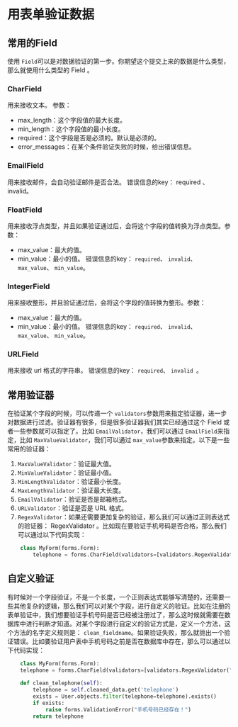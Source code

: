 # 用表单验证数据

## 常用的Field

使用 `Field`可以是对数据验证的第一步。你期望这个提交上来的数据是什么类型，那么就使用什么类型的 Field 。

### CharField

用来接收文本。
参数：
+ max_length：这个字段值的最大长度。
+ min_length：这个字段值的最小长度。
+ required：这个字段是否是必须的。默认是必须的。
+ error_messages：在某个条件验证失败的时候，给出错误信息。

### EmailField

用来接收邮件，会自动验证邮件是否合法。
错误信息的key： required 、 invalid。

### FloatField

用来接收浮点类型，并且如果验证通过后，会将这个字段的值转换为浮点类型。参数：
+ max_value：最大的值。
+ min_value：最小的值。
错误信息的key： `required`、 `invalid`、 `max_value`、 `min_value`。

### IntegerField

用来接收整形，并且验证通过后，会将这个字段的值转换为整形。参数：
+ max_value：最大的值。
+ min_value：最小的值。
错误信息的key： `required`、 `invalid`、 `max_value`、 `min_value`。

### URLField

用来接收 url 格式的字符串。
错误信息的key： `required`、 `invalid `。


## 常用验证器

在验证某个字段的时候，可以传递一个 `validators`参数用来指定验证器，进一步对数据进行过滤。验证器有很多，但是很多验证器我们其实已经通过这个 Field 或者一些参数就可以指定了。比如 `EmailValidator`，我们可以通过 `EmailField`来指定，比如 `MaxValueValidator`，我们可以通过 `max_value`参数来指定。以下是一些常用的验证器：
1. `MaxValueValidator`：验证最大值。
2. `MinValueValidator`：验证最小值。
3. `MinLengthValidator`：验证最小长度。
4. `MaxLengthValidator`：验证最大长度。
5. `EmailValidator`：验证是否是邮箱格式。
6. `URLValidator`：验证是否是 URL 格式。
7. `RegexValidator`：如果还需要更加复杂的验证，那么我们可以通过正则表达式的验证器： RegexValidator 。比如现在要验证手机号码是否合格，那么我们可以通过以下代码实现：
```python
    class MyForm(forms.Form):
        telephone = forms.CharField(validators=[validators.RegexValidator("1[345678]\d{9}",message='请输入正确格式的手机号码！')])
```

## 自定义验证

有时候对一个字段验证，不是一个长度，一个正则表达式能够写清楚的，还需要一些其他复杂的逻辑，那么我们可以对某个字段，进行自定义的验证。比如在注册的表单验证中，我们想要验证手机号码是否已经被注册过了，那么这时候就需要在数据库中进行判断才知道。对某个字段进行自定义的验证方式是，定义一个方法，这个方法的名字定义规则是： `clean_fieldname`。如果验证失败，那么就抛出一个验证错误。比如要验证用户表中手机号码之前是否在数据库中存在，那么可以通过以下代码实现：
```python
    class MyForm(forms.Form):
    telephone = forms.CharField(validators=[validators.RegexValidator("1[345678]\d{9}",message='请输入正确格式的手机号码！')])
    
    def clean_telephone(self):
        telephone = self.cleaned_data.get('telephone')
        exists = User.objects.filter(telephone=telephone).exists()
        if exists:
            raise forms.ValidationError("手机号码已经存在！")
        return telephone
```
